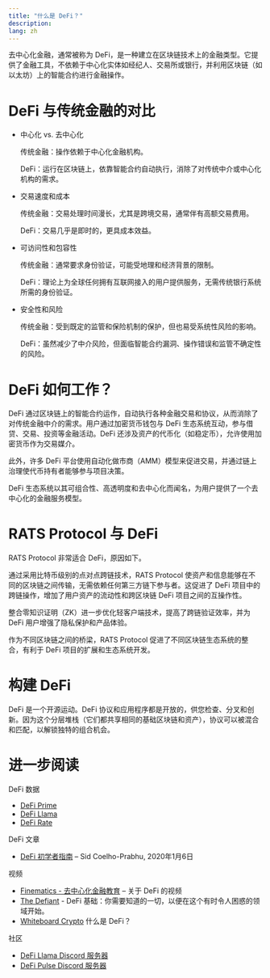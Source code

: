 ```yaml
---
title: "什么是 DeFi？"
description: 
lang: zh
---
```


去中心化金融，通常被称为 DeFi，是一种建立在区块链技术上的金融类型。它提供了金融工具，不依赖于中心化实体如经纪人、交易所或银行，并利用区块链（如以太坊）上的智能合约进行金融操作。

# DeFi 与传统金融的对比

* 中心化 vs. 去中心化

  传统金融：操作依赖于中心化金融机构。

  DeFi：运行在区块链上，依靠智能合约自动执行，消除了对传统中介或中心化机构的需求。

* 交易速度和成本

  传统金融：交易处理时间漫长，尤其是跨境交易，通常伴有高额交易费用。

  DeFi：交易几乎是即时的，更具成本效益。

* 可访问性和包容性

  传统金融：通常要求身份验证，可能受地理和经济背景的限制。

  DeFi：理论上为全球任何拥有互联网接入的用户提供服务，无需传统银行系统所需的身份验证。

* 安全性和风险

  传统金融：受到既定的监管和保险机制的保护，但也易受系统性风险的影响。

  DeFi：虽然减少了中介风险，但面临智能合约漏洞、操作错误和监管不确定性的风险。

# DeFi 如何工作？

DeFi 通过区块链上的智能合约运作，自动执行各种金融交易和协议，从而消除了对传统金融中介的需求。用户通过加密货币钱包与 DeFi 生态系统互动，参与借贷、交易、投资等金融活动。DeFi 还涉及资产的代币化（如稳定币），允许使用加密货币作为交易媒介。

此外，许多 DeFi 平台使用自动化做市商（AMM）模型来促进交易，并通过链上治理使代币持有者能够参与项目决策。

DeFi 生态系统以其可组合性、高透明度和去中心化而闻名，为用户提供了一个去中心化的金融服务模型。

# RATS Protocol 与 DeFi

RATS Protocol 非常适合 DeFi，原因如下。

通过采用比特币级别的点对点跨链技术，RATS Protocol 使资产和信息能够在不同的区块链之间传输，无需依赖任何第三方链下参与者。这促进了 DeFi 项目中的跨链操作，增加了用户资产的流动性和跨区块链 DeFi 项目之间的互操作性。

整合零知识证明（ZK）进一步优化轻客户端技术，提高了跨链验证效率，并为 DeFi 用户增强了隐私保护和产品体验。

作为不同区块链之间的桥梁，RATS Protocol 促进了不同区块链生态系统的整合，有利于 DeFi 项目的扩展和生态系统开发。

# 构建 DeFi

DeFi 是一个开源运动。DeFi 协议和应用程序都是开放的，供您检查、分叉和创新。因为这个分层堆栈（它们都共享相同的基础区块链和资产），协议可以被混合和匹配，以解锁独特的组合机会。

# 进一步阅读

DeFi 数据

* [DeFi Prime](https://defiprime.com/)
* [DeFi Llama](https://defillama.com/)
* [DeFi Rate](https://defirate.com/)

DeFi 文章

* [DeFi 初学者指南](https://blog.coinbase.com/a-beginners-guide-to-decentralized-finance-defi-574c68ff43c4) – Sid Coelho-Prabhu, 2020年1月6日

视频

* [Finematics - 去中心化金融教育](https://finematics.com/) – 关于 DeFi 的视频
* [The Defiant](https://www.youtube.com/playlist?list=PLaDcID4s1KronHMKojfjwiHL0DdQEPDcq) - DeFi 基础：你需要知道的一切，以便在这个有时令人困惑的领域开始。
* [Whiteboard Crypto](https://youtu.be/17QRFlml4pA)  什么是 DeFi？

社区

* [DeFi Llama Discord 服务器](https://discord.gg/buPFYXzDDd)
* [DeFi Pulse Discord 服务器](https://discord.gg/Gx4TCTk)
